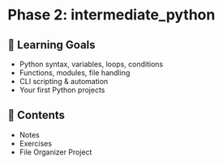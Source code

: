# Phase 2: intermediate_python

## 🧠 Learning Goals

- Python syntax, variables, loops, conditions
- Functions, modules, file handling
- CLI scripting & automation
- Your first Python projects

## 📁 Contents

- Notes
- Exercises
- File Organizer Project
